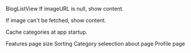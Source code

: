 BlogListView
If imageURL is null, show content.

If image can't be fetched, show content. 



Cache categories at app startup. 

Features
page size
Sorting
Category seleection
about page
Profile page

